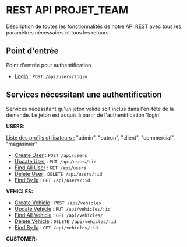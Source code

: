 # REST API PROJET_TEAM 

Déscription de toutes les fonctionnalités de notre API REST avec tous les paramètres nécessaires et tous les retours

## Point d'entrée

Point d'entrée pour authentification

- [Login](users/login.md) : `POST /api/users/login`

## Services nécessitant une authentification

Services nécessitant qu'un jeton valide soit inclus dans l'en-tête de la demande. Le jeton est acquis à partir de l'authentification 'login'

**USERS:**

<u>Liste des profils utilisateurs :</u> "admin", "patron", "client", "commercial", "magasinier"

- [Create User](users/create.md) : `POST /api/users`
- [Update User](users/create.md) : `PUT /api/users/:id`
- [Find All User](users/find-all.md) : `GET /api/users`
- [Delete User](users/delete.md) : `DELETE /api/users/:id`
- [Find By Id](users/find-by-id.md) : `GET /api/users/:id`

**VEHICLES:**
- [Create Vehicle](vehicles/create.md) : `POST /api/vehicles`
- [Update Vehicle](vehicles/update.md) : `PUT /api/vehicles/:id`
- [Find All Vehicle](vehicles/find-all.md) : `GET /api/vehicles/`
- [Delete Vehicle](vehicles/delete.md) : `DELETE /api/vehicles/:id`
- [Find By Id](vehicles/find-by-id.md) : `GET /api/vehicles/:id`

**CUSTOMER:**


